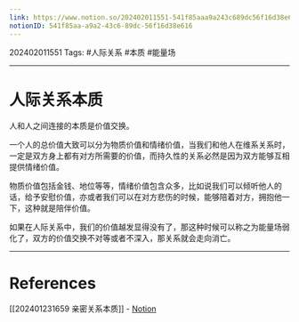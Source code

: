 ```yaml
---
link: https://www.notion.so/202402011551-541f85aaa9a243c689dc56f16d38e616
notionID: 541f85aa-a9a2-43c6-89dc-56f16d38e616
---
```

202402011551
Tags: #人际关系 #本质 #能量场 

--- 
# 人际关系本质

人和人之间连接的本质是价值交换。

一个人的总价值大致可以分为物质价值和情绪价值，当我们和他人在维系关系时，一定是双方身上都有对方所需要的价值，而持久性的关系必然是因为双方能够互相提供情绪价值。

物质价值包括金钱、地位等等，情绪价值包含众多，比如说我们可以倾听他人的话，给予安慰价值，亦或者我们可以在对方悲伤的时候，能够陪着对方，拥抱他一下，这种就是陪伴价值。

如果在人际关系中，我们的价值越发显得没有了，那这种时候可以称之为能量场弱化了，双方的价值交换不对等或者不深入，那关系就会走向消亡。

---
# References

[[202401231659 亲密关系本质]] - [Notion](https://www.notion.so/202401231659-afadda3f890d43ce878f64decfb84ea3?pvs=4)